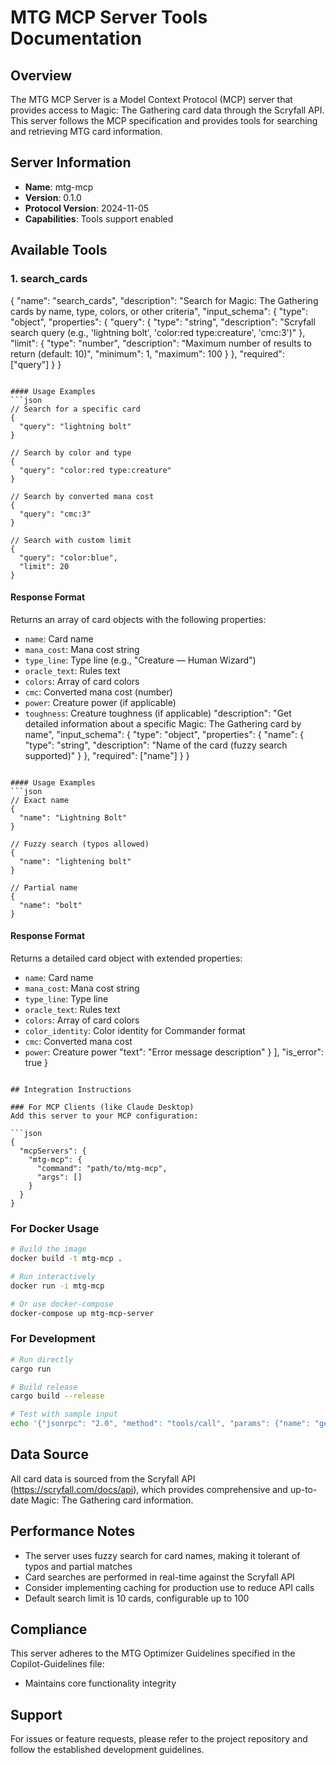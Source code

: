 # MTG MCP Server Tools Documentation

## Overview
The MTG MCP Server is a Model Context Protocol (MCP) server that provides access to Magic: The Gathering card data through the Scryfall API. This server follows the MCP specification and provides tools for searching and retrieving MTG card information.

## Server Information
- **Name**: mtg-mcp
- **Version**: 0.1.0
- **Protocol Version**: 2024-11-05
- **Capabilities**: Tools support enabled

## Available Tools

### 1. search_cards
{
  "name": "search_cards",
  "description": "Search for Magic: The Gathering cards by name, type, colors, or other criteria",
  "input_schema": {
    "type": "object",
    "properties": {
      "query": {
        "type": "string",
        "description": "Scryfall search query (e.g., 'lightning bolt', 'color:red type:creature', 'cmc:3')"
      },
      "limit": {
        "type": "number",
        "description": "Maximum number of results to return (default: 10)",
        "minimum": 1,
        "maximum": 100
      }
    },
    "required": ["query"]
  }
}
```

#### Usage Examples
```json
// Search for a specific card
{
  "query": "lightning bolt"
}

// Search by color and type
{
  "query": "color:red type:creature"
}

// Search by converted mana cost
{
  "query": "cmc:3"
}

// Search with custom limit
{
  "query": "color:blue",
  "limit": 20
}
```

#### Response Format
Returns an array of card objects with the following properties:
- `name`: Card name
- `mana_cost`: Mana cost string
- `type_line`: Type line (e.g., "Creature — Human Wizard")
- `oracle_text`: Rules text
- `colors`: Array of card colors
- `cmc`: Converted mana cost (number)
- `power`: Creature power (if applicable)
- `toughness`: Creature toughness (if applicable)
  "description": "Get detailed information about a specific Magic: The Gathering card by name",
  "input_schema": {
    "type": "object",
    "properties": {
      "name": {
        "type": "string",
        "description": "Name of the card (fuzzy search supported)"
      }
    },
    "required": ["name"]
  }
}
```

#### Usage Examples
```json
// Exact name
{
  "name": "Lightning Bolt"
}

// Fuzzy search (typos allowed)
{
  "name": "lightening bolt"
}

// Partial name
{
  "name": "bolt"
}
```

#### Response Format
Returns a detailed card object with extended properties:
- `name`: Card name
- `mana_cost`: Mana cost string
- `type_line`: Type line
- `oracle_text`: Rules text
- `colors`: Array of card colors
- `color_identity`: Color identity for Commander format
- `cmc`: Converted mana cost
- `power`: Creature power
      "text": "Error message description"
    }
  ],
  "is_error": true
}
```

## Integration Instructions

### For MCP Clients (like Claude Desktop)
Add this server to your MCP configuration:

```json
{
  "mcpServers": {
    "mtg-mcp": {
      "command": "path/to/mtg-mcp",
      "args": []
    }
  }
}
```

### For Docker Usage
```bash
# Build the image
docker build -t mtg-mcp .

# Run interactively
docker run -i mtg-mcp

# Or use docker-compose
docker-compose up mtg-mcp-server
```

### For Development
```bash
# Run directly
cargo run

# Build release
cargo build --release

# Test with sample input
echo '{"jsonrpc": "2.0", "method": "tools/call", "params": {"name": "get_card", "arguments": {"name": "Lightning Bolt"}}, "id": 1}' | ./target/release/mtg-mcp
```

## Data Source
All card data is sourced from the Scryfall API (https://scryfall.com/docs/api), which provides comprehensive and up-to-date Magic: The Gathering card information.

## Performance Notes
- The server uses fuzzy search for card names, making it tolerant of typos and partial matches
- Card searches are performed in real-time against the Scryfall API
- Consider implementing caching for production use to reduce API calls
- Default search limit is 10 cards, configurable up to 100

## Compliance
This server adheres to the MTG Optimizer Guidelines specified in the Copilot-Guidelines file:
- Maintains core functionality integrity
## Support
For issues or feature requests, please refer to the project repository and follow the established development guidelines.
